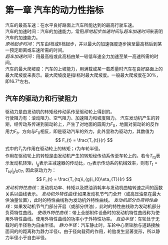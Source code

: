 # 第一章 汽车的动力性指标
汽车的最高车速：在水平良好路面上汽车所能达到的最高行驶车速。  
汽车的加速时间：汽车的加速能力，常用*原地起步加速时间*与*超车加速时间*来表明汽车的加速能力。  
*原地起步时间*：汽车由I档或II档起步，并以最大的加速强度逐步换至最高档后到某一预定距离或车速所需的时间。  
*超车加速时间*：用最高档或此高档由某一较低车速全力加速至某一高速所需的时间。  
汽车的最大爬坡度：汽车的上坡能力，用满载或某一载质量时汽车在良好路面上的最大爬坡度来表示。最大爬坡度是指I档时最大爬坡度。一般最大爬坡度在30%，即16.7°左右。

## 汽车的驱动力和行驶阻力  
驱动力是由发动机的转矩经传动系传至驱动轮上得到的。  
行驶阻力有：滚动阻力、空气阻力、加速阻力和坡度阻力。
汽车发动机产生的转矩，经传动系传递到驱动轮上，产生了对地面的圆周力$F_{0}$，地面对驱动轮的反作用力$F_{t}$，方向与$F_{0}$相反，即是驱动汽车的外力，此外里称为驱动力，其数值为
$$
F_{t} = \frac{T_{t}}{r}
$$
式中的$T_{t}$为作用在驱动轮上的转矩；r为车轮半径。  
作用在驱动轮上的转矩是由发动机产生的转矩经传动系传至车轮上的。若令$T_{tq}$表示发动机转矩，$i_{g}$表示主减速器的传动比，$\eta_{T}$表示传动系的机械效率，则有$T_{t} = T_{tq}i_{g}i_{0}\eta_{T}$, 因此驱动力为：
$$
F_{t} = \frac{T_{tq}i_{g}i_{0}\eta_{T}}{r}
$$
*发动机特性曲线*：发动机功率、转矩以及燃油消耗率与发动机曲轴转速之间的函数关系以曲线表示。
*发动机外特性曲线*:如果发动机节气门全开（或高压油泵在最大供油量位置），此时的特性曲线称为发动机外特性曲线。
*发动机部分负荷特性曲线*：如果发动机节气门部分开启（或部分供油），此时的特性曲线称为发动机部分负荷特性曲线。
*使用外特性曲线*：带上全部附件设备时的发动机特性曲线称为使用外特性曲线。使用外特性曲线的功率小于外特性功率。
*自由半径*：车轮处于无载时的半径称为自由半径。
*静力半径*：汽车静止时，车轮中心至轮胎与道路接触面间的的距离称为静力半径r。由于径向载荷的作用，轮胎发生显著变形，所以静力半径小于自由半径。